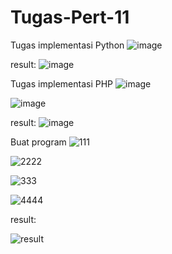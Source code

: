 # Tugas-Pert-11
Tugas implementasi Python
![image](https://github.com/rosmananda/Tugas-Pert-11/assets/95514299/c37aa982-dfb9-4772-bf48-06e8c77fab80)

result:
![image](https://github.com/rosmananda/Tugas-Pert-11/assets/95514299/a0e203f1-0b2d-4786-b521-724a48865619)


Tugas implementasi PHP
![image](https://github.com/rosmananda/Tugas-Pert-11/assets/95514299/ed9314cf-fa46-4d4c-ab1e-7e3789d693fb)

![image](https://github.com/rosmananda/Tugas-Pert-11/assets/95514299/ee7d63de-6471-4fda-a418-5ad1a2eeef4e)

result:
![image](https://github.com/rosmananda/Tugas-Pert-11/assets/95514299/0d8cbc28-1cce-40fb-838e-62ce27efea2e)

Buat program
![111](https://github.com/rosmananda/Tugas-Pert-11/assets/95514299/4fba6a5e-e4f9-412c-ba28-069d5dc5032b)

![2222](https://github.com/rosmananda/Tugas-Pert-11/assets/95514299/4c841032-529b-4da9-b3d3-d2f80df82ccd)

![333](https://github.com/rosmananda/Tugas-Pert-11/assets/95514299/65857d4f-79b4-49b1-ac56-1e219cbaad24)

![4444](https://github.com/rosmananda/Tugas-Pert-11/assets/95514299/23b0e16b-48d8-423b-9077-a7bb15c484e6)

result:

![result](https://github.com/rosmananda/Tugas-Pert-11/assets/95514299/fb9de49f-b6ca-482e-83f8-4d321b42efb6)
